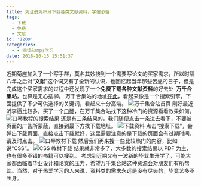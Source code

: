 ```yaml
---
title: 免注册免积分下载各类文献资料，学僧必备
tags:
  - 下载
  - 免费
  - 文献
id: '1209'
categories:
  - - 阅读&amp;学习
date: 2018-10-15 15:51:37
---
```


近期菊座加入了一个写手群，莫名其妙接到一个需要写论文的买家需求，所以时隔八年之后对“**文献**”这个词又有了全新的认识，也回忆起当年那些苦逼的日子，但是完成这个买家需求的过程中还发现了一个**免费下载各种文献资料**的好去处-**万千合集站**，也算是无心插柳。 万千合集站的地址[在此](http://www.hejizhan.com/html/search/)，看起来像是一个搜索引擎，下面提供了不少可供选择的关键词，看起来十分高端。 ![万千集合站首页](https://i.loli.net/2018/10/15/5bc444b86fb76.png) 刚好最近听李逼比较多，买了一个[口琴](https://s.click.taobao.com/t?e=m%3D2%26s%3DWvXZRnSXo60cQipKwQzePOeEDrYVVa64LKpWJ%2Bin0XLjf2vlNIV67rj3uFmo77EcJ%2BAVY%2F4wKC1%2FCltw1MlV8CYlQgmSVimziEhAgLB8VdQqkBZREsQj6Im1nW0erMypcvukUdflo47FF4C67BPYpW2HQejgpqgPu0ap%2F4r7hOY%3D&pvid=10_183.95.67.19_779_1539589724898)，在万千集合站找下这种冷门的资源看看效果如何。 ![口琴教程的搜索结果](https://i.loli.net/2018/10/15/5bc444da158e7.png) 还是有三条结果的，我们随便点击一条进去看下，不要被页面的广告所蒙蔽，直接到最下方找下载地址。 ![下载资料](https://i.loli.net/2018/10/15/5bc4450483569.png) 点击“搜索下载”，会弹出下载页面，直接点击下载就好，这里需要注意的是下载的页面会有过期时间，请及时点击。 ![口琴教材下载](https://i.loli.net/2018/10/15/5bc44520a8325.png) 然后我们再来搜一些比较热门的内容，比如说“CSS”。 ![CSS 教材下载](https://i.loli.net/2018/10/15/5bc4454a0bf1d.png) 结果就非常多了，大多数的搜索结果以 PDF 为主，也有很多不错的书籍可以搜到。 考虑到近期又有一波新的毕业生开学了，可能大家都面临着毕业设计和论文的压力，希望万千集合站这种资源会对朋友们有所帮助。当然，对于热爱学习的人来说，资料类的需求永远是没有尽头的，毕竟艺多不压身。